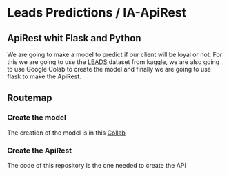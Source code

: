# Leads Predictions / IA-ApiRest

## ApiRest whit Flask and Python

We are going to make a model to predict if our client will be loyal or not. For this we are going to use the [LEADS](https://www.kaggle.com/datasets/ashydv/leads-dataset)  dataset from kaggle, we are also going to use Google Colab to create the model and finally we are going to use flask to make the ApiRest.

## Routemap

### Create the model

The creation of the model is in this [Collab](https://colab.research.google.com/drive/1_yDFN-MW9LRoZA9P_4jLSb6mbl-3Czso#scrollTo=qZwmK18AWdUR)

### Create the ApiRest

The code of this repository is the one needed to create the API 
